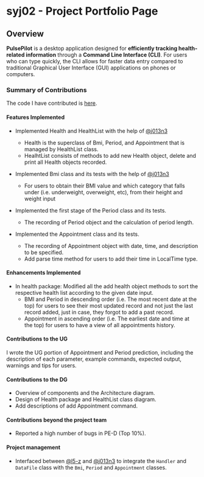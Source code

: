 # syj02 - Project Portfolio Page

## Overview

**PulsePilot** is a desktop application designed for **efficiently tracking health-related information** through a **Command Line Interface (CLI)**. For users who can type quickly, the CLI allows for faster data entry compared to traditional Graphical User Interface (GUI) applications on phones or computers.

### Summary of Contributions

The code I have contributed is [here](https://nus-cs2113-ay2324s2.github.io/tp-dashboard/?search=syj02&breakdown=true&sort=groupTitle%20dsc&sortWithin=title&since=2024-02-23&timeframe=commit&mergegroup=&groupSelect=groupByRepos&checkedFileTypes=docs~functional-code~test-code~other).

#### Features Implemented

- Implemented Health and HealthList with the help of [@j013n3](https://github.com/j013n3)
  - Health is the superclass of Bmi, Period, and Appointment that is managed by HealthList class.
  - HealhtList consists of methods to add new Health object, delete and print all Health objects recorded.

- Implemented Bmi class and its tests with the help of [@j013n3](https://github.com/j013n3) 
  - For users to obtain their BMI value and which category that falls under (i.e. underweight, overweight, etc), from their height and weight input

- Implemented the first stage of the Period class and its tests.
  - The recording of Period object and the calculation of period length.

- Implemented the Appointment class and its tests.
  - The recording of Appointment object with date, time, and description to be specified.
  - Add parse time method for users to add their time in LocalTime type.

#### Enhancements Implemented

- In health package: Modified all the add health object methods to sort the respective health list according to the given date input.
  - BMI and Period in descending order (i.e. The most recent date at the top) for users to see their most updated record and not just the last record added, just in case, they forgot to add a past record.
  - Appointment in ascending order (i.e. The earliest date and time at the top) for users to have a view of all appointments history.

#### Contributions to the UG

I wrote the UG portion of Appointment and Period prediction, including the description of each parameter, example commands, expected output, warnings and tips for users.

#### Contributions to the DG

- Overview of components and the Architecture diagram.
- Design of Health package and HealthList class diagram.
- Add descriptions of add Appointment command.

#### Contributions beyond the project team

- Reported a high number of bugs in PE-D (Top 10%).

#### Project management

- Interfaced between [@l5-z](https://github.com/l5-z) and [@j013n3](https://github.com/j013n3) to integrate the `Handler` and `DataFile` class with the `Bmi`, `Period` and `Appointment` classes. 
